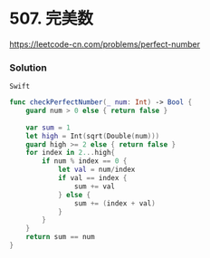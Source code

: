 # 507. 完美数

<https://leetcode-cn.com/problems/perfect-number>

### Solution



`Swift`

```swift
func checkPerfectNumber(_ num: Int) -> Bool {
    guard num > 0 else { return false }
    
    var sum = 1
    let high = Int(sqrt(Double(num)))
    guard high >= 2 else { return false }
    for index in 2...high{
        if num % index == 0 {
            let val = num/index
            if val == index {
                sum += val
            } else {
                sum += (index + val)
            }
        }
    }
    return sum == num
}

```